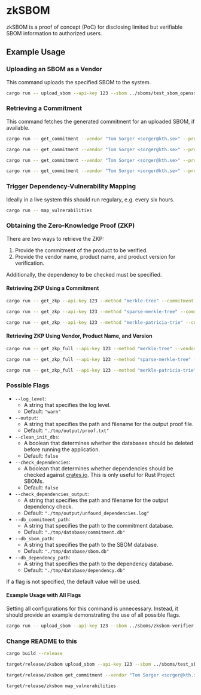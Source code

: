 # zkSBOM

zkSBOM is a proof of concept (PoC) for disclosing limited but verifiable SBOM information to authorized users.

## Example Usage

### Uploading an SBOM as a Vendor

This command uploads the specified SBOM to the system.

```Bash
cargo run -- upload_sbom --api-key 123 --sbom ../sboms/test_sbom_openssl.cdx.json
```

### Retrieving a Commitment

This command fetches the generated commitment for an uploaded SBOM, if available.

```Bash
cargo run -- get_commitment --vendor "Tom Sorger <sorger@kth.se>" --product "test_openssl" --version "0.1.0" --method "merkle-tree"
```

```Bash
cargo run -- get_commitment --vendor "Tom Sorger <sorger@kth.se>" --product "test_openssl" --version "0.1.0" --method "sparse-merkle-tree"
```

```Bash
cargo run -- get_commitment --vendor "Tom Sorger <sorger@kth.se>" --product "test_openssl" --version "0.1.0" --method "merkle-patricia-trie"
```

```Bash
cargo run -- get_commitment --vendor "Tom Sorger <sorger@kth.se>" --product "test_openssl" --version "0.1.0" --method "ozks"
```

### Trigger Dependency-Vulnerability Mapping

Ideally in a live system this should run regulary, e.g. every six hours.

```Bash
cargo run -- map_vulnerabilities
```

### Obtaining the Zero-Knowledge Proof (ZKP)

There are two ways to retrieve the ZKP:

1. Provide the commitment of the product to be verified.
2. Provide the vendor name, product name, and product version for verification.

Additionally, the dependency to be checked must be specified.

#### Retrieving ZKP Using a Commitment

```Bash
cargo run -- get_zkp --api-key 123 --method "merkle-tree" --commitment "0x3c0d917514e8f20f5f8063cd874305e07f79c4988293d8ac17512901da567d35" --vulnerability "CVE-2025-24898"
```

```Bash
cargo run -- get_zkp --api-key 123 --method "sparse-merkle-tree" --commitment "0x97a3794926b6fd5b8d7c9d5df5b500fe6902eb23224b7e6b4714f107944c9efd" --vulnerability "CVE-2025-24898"
```

```Bash
cargo run -- get_zkp --api-key 123 --method "merkle-patricia-trie" --commitment "0xf672df5906e69514c0416b58461073fe4b177f285e1fe880697a95d065b10f93" --vulnerability "CVE-2025-24898"
```

#### Retrieving ZKP Using Vendor, Product Name, and Version

```Bash
cargo run -- get_zkp_full --api-key 123 --method "merkle-tree" --vendor "Tom Sorger <sorger@kth.se>" --product "test_openssl" --version "0.1.0" --vulnerability "CVE-2025-24898"
```

```Bash
cargo run -- get_zkp_full --api-key 123 --method "sparse-merkle-tree" --vendor "Tom Sorger <sorger@kth.se>" --product "test_openssl" --version "0.1.0" --vulnerability "CVE-2025-24898"
```

```Bash
cargo run -- get_zkp_full --api-key 123 --method "merkle-patricia-trie" --vendor "Tom Sorger <sorger@kth.se>" --product "test_openssl" --version "0.1.0" --vulnerability "CVE-2025-24898"
```

### Possible Flags

- `--log_level`:
  - A string that specifies the log level.
  - Default: `"warn"`
- `--output`:
  - A string that specifies the path and filename for the output proof file.
  - Default: `"./tmp/output/proof.txt"`
- `--clean_init_dbs`:
  - A boolean that determines whether the databases should be deleted before running the application.
  - Default: `false`
- `--check_dependencies`:
  - A boolean that determines whether dependencies should be checked against [crates.io](https://crates.io/). This is only useful for Rust Project SBOMs.
  - Default: `false`
- `--check_dependencies_output`:
  - A string that specifies the path and filename for the output dependency check.
  - Default: `"./tmp/output/unfound_dependencies.log"`
- `--db_commitment_path`:
  - A string that specifies the path to the commitment database.
  - Default: `"./tmp/database/commitment.db"`
- `--db_sbom_path`:
  - A string that specifies the path to the SBOM database.
  - Default: `"./tmp/database/sbom.db"`
- `--db_dependency_path`:
  - A string that specifies the path to the dependency database.
  - Default: `"./tmp/database/dependency.db"`

If a flag is not specified, the default value will be used.

#### Example Usage with All Flags

Setting all configurations for this command is unnecessary.
Instead, it should provide an example demonstrating the use of all possible flags.

```Bash
cargo run -- upload_sbom --api-key 123 --sbom ../sboms/zksbom-verifier.cdx.json  --log_level "info" --output "./proof.txt" --clean_init_dbs true --check_dependencies true --check_dependencies_output "./unfound_dependencies.log" --db_commitment_path "./commitment.db" --db_sbom_path "./sbom.db" --db_dependency_path "./dependency.db"
```

### Change README to this

```Bash
cargo build --release

target/release/zksbom upload_sbom --api-key 123 --sbom ../sboms/test_sbom_openssl.cdx.json

target/release/zksbom get_commitment --vendor "Tom Sorger <sorger@kth.se>" --product "test_openssl" --version "0.1.0" --method "merkle-tree"

target/release/zksbom map_vulnerabilities
```
